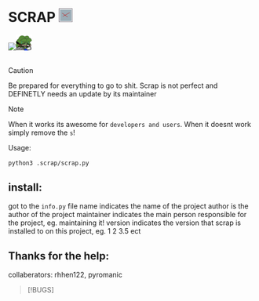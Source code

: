 # SCRAP <img src="https://github.com/rhhen122/scrap/blob/master/.shh/scrap.png" height="28">
<img src="https://badgen.net/github/commits/rhhen122/scrap/"><img src="https://github.com/rhhen122/rhhen122/blob/main/.shh/Copium-Twitch.png" height="32">

##

> [!CAUTION]
> Be prepared for everything to go to shit.
> Scrap is not perfect and DEFINETLY needs an update by its maintainer

> [!NOTE]
> When it works its awesome for `developers and users`.
> When it doesnt work simply remove the `s`!

Usage:
```
python3 .scrap/scrap.py
```
## install:
got to the `info.py` file
name indicates the name of the project
author is the author of the project
maintainer indicates the main person responsible for the project, eg. maintaining it!
version indicates the version that scrap is installed to on this project, eg. 1 2 3.5 ect

## Thanks for the help:
collaberators: rhhen122, pyromanic

> [!BUGS]
